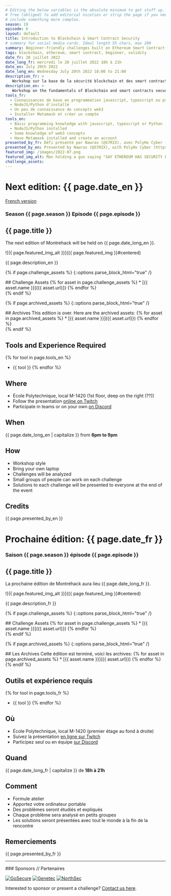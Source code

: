 ```yaml
---
# Editing the below variables is the absolute minimum to get stuff up. Feel
# free [obliged] to add editorial niceties or strip the page if you need to
# include something more complex.
season: 19
episode: 6
layout: default
title: Introduction to Blockchain & Smart Contract Security
# summary for social media cards. Ideal length 55 chars, max 200
summary: Beginner-friendly challenges built on Ethereum Smart Contract
tags: blockchain, ethereum, smart contract, beginner, solidity
date_fr: 20 juillet 2022
date_long_fr: mercredi le 20 juillet 2022 18h à 21h
date_en: July 20th 2022
date_long_en: Wednesday July 20th 2022 18:00 to 21:00
description_fr: >
   Workshop sur la base de la sécurité blockchain et des smart contracts. Nous allons résoudre une série de défis faits pour introduire les gens à Solidity et la sécurité dans Ethereum.
description_en: >
   Workshop on the fundamentals of Blockchain and smart contracts security. We'll be solving a series of challenges designed to introduce new users to Solidity and Ethereum security.
tools_fr:
  - Connaissances de base en programmation javascript, typescript ou python
  - NodeJS/Python d'installé
  - Un peu de connaissance de concepts web3
  - Installer Metamask et créer un compte
tools_en:
  - Basic programming knowledge with javascript, typescript or Python 
  - NodeJS/Python installed
  - Some knowledge of web3 concepts
  - Have Metamask installed and create an account
presented_by_fr: Défi présenté par Nawras (@S7RIX), avec PolyHx Cyber (https://cyber.polyhx.polymtl.ca/)
presented_by_en: Presented by Nawras (@S7RIX), with PolyHx Cyber (https://cyber.polyhx.polymtl.ca/)
featured_img: /images/2022-07.png
featured_img_alt: Man holding a gun saying "SAY ETHEREUM HAS SECURITY FLAWS ONE MORE TIME"
challenge_assets:
---
```


# Next edition: {{ page.date_en }}
[French version](#french)

### Season {{ page.season }} Episode {{ page.episode }}

## {{ page.title }}

The next edition of Montrehack will be held on {{ page.date_long_en }}.

![{{ page.featured_img_alt }}]({{ page.featured_img }}#centered)

{{ page.description_en }}

{% if page.challenge_assets %}
{::options parse_block_html="true" /}
<div class="assets">
## Challenge Assets
{% for asset in page.challenge_assets %}
* [{{ asset.name }}]({{ asset.url}})
{% endfor %}
</div>
{% endif %}

{% if page.archived_assets %}
{::options parse_block_html="true" /}
<div class="archives">
## Archives
This edition is over. Here are the archived assets:
{% for asset in page.archived_assets %}
* [{{ asset.name }}]({{ asset.url}})
{% endfor %}
</div>
{% endif %}

## Tools and Experience Required

{% for tool in page.tools_en %}
* {{ tool }}
{% endfor %}

## Where


* École Polytechnique, local M-1420 (1st floor, deep on the right (??))
* Follow the presentation [online on Twitch](https://twitch.tv/montrehack/)
* Participate in teams or on your own [on Discord](https://discord.gg/4qfFwPX)

## When

{{ page.date_long_en | capitalize }} from **6pm to 9pm**

## How

* Workshop style
* Bring your own laptop
* Challenges will be analyzed
* Small groups of people can work on each challenge
* Solutions to each challenge will be presented to everyone at the end of the event

## Credits

{{ page.presented_by_en }}

<a id="french"></a>

# Prochaine édition: {{ page.date_fr }}

### Saison {{ page.season }} épisode {{ page.episode }}

## {{ page.title }}

La prochaine édition de Montréhack aura lieu {{ page.date_long_fr }}.

![{{ page.featured_img_alt }}]({{ page.featured_img }}#centered)

{{ page.description_fr }}

{% if page.challenge_assets %}
{::options parse_block_html="true" /}
<div class="assets">
## Challenge Assets
{% for asset in page.challenge_assets %}
* [{{ asset.name }}]({{ asset.url}})
{% endfor %}
</div>
{% endif %}

{% if page.archived_assets %}
{::options parse_block_html="true" /}
<div class="archives">
## Les Archives
Cette édition est terminé, voici les archives:
{% for asset in page.archived_assets %}
* [{{ asset.name }}]({{ asset.url}})
{% endfor %}
</div>
{% endif %}

## Outils et expérience requis

{% for tool in page.tools_fr %}
* {{ tool }}
{% endfor %}

## Où

* École Polytechnique, local M-1420 (premier étage au fond à droite)
* Suivez la présentation [en ligne sur Twitch](https://twitch.tv/montrehack/)
* Participez seul ou en équipe [sur Discord](https://discord.gg/4qfFwPX)

## Quand

{{ page.date_long_fr | capitalize }} de **18h à 21h**

## Comment

* Formule atelier
* Apportez votre ordinateur portable
* Des problèmes seront étudiés et expliqués
* Chaque problème sera analysé en petits groupes
* Les solutions seront présentées avec tout le monde à la fin de la rencontre

## Remerciements

{{ page.presented_by_fr }}

<hr/>
### Sponsors // Partenaires


[![GoSecure](/images/sponsor_gosecure.png)](https://gosecure.net/)
[![Genetec](/images/sponsor_genetec.png)](https://www.genetec.com/)
[![NorthSec](/images/nsec_logo.png)](https://nsec.io/)

Interested to sponsor or present a challenge? [Contact us here](https://docs.google.com/forms/d/e/1FAIpQLSecc0vfe3pIwMJjIBCYW4G43ZwtagwVESu_qHKnglnBc3R3ww/viewform?usp=sf_link).
